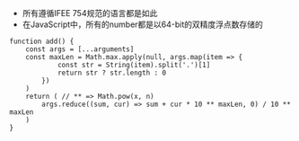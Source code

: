 - 所有遵循IFEE 754规范的语言都是如此
- 在JavaScript中，所有的number都是以64-bit的双精度浮点数存储的
```
function add() {
    const args = [...arguments]
    const maxLen = Math.max.apply(null, args.map(item => {
            const str = String(item).split('.')[1]
            return str ? str.length : 0
        })
    )
    return ( // ** => Math.pow(x, n)
        args.reduce((sum, cur) => sum + cur * 10 ** maxLen, 0) / 10 ** maxLen
    )
}
```